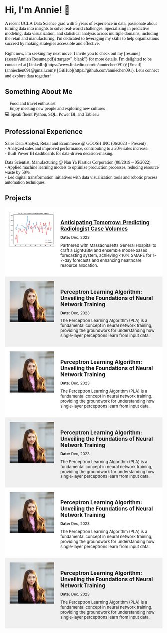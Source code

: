 # Hi, I'm Annie! 👋  
<p style="font-family: Calibri; font-size: 12 px; color: black;">
A recent UCLA Data Science grad with 5 years of experience in data, passionate about turning data into insights to solve real-world challenges. Specializing in predictive modeling, data visualization, and statistical analysis across multiple domains, including the retail and manufacturing. I'm dedicated to leveraging my skills to help organizations succeed by making strategies accessible and effective. <br>
</p>

<span style="font-family: Calibri; color: black;">
Right now, I'm seeking my next move. I invite you to check out my [resume](assets/Annie's Resume.pdf){:target="_blank"} for more details. I'm delighted to be contacted at [LinkedIn](https://www.linkedin.com/in/anniechen091/)/ [Email](anniechen091@gmail.com)/ [GitHub](https://github.com/anniechen091). Let's connect and explore data together!  <br>
</span>

   
  
## Something About Me

<p style="font-family: Calibri; font-size: 12 px; color: black;">
🍰 Food and travel enthusiast <br>
🤝 Enjoy meeting new people and exploring new cultures  <br>
💻 Speak fluent Python, SQL, Power BI, and Tableau 
</p>

  
  
## Professional Experience

<p style="font-family: Calibri; font-size: 12 px; color: black;">
<bold>Sales Data Analyst, Retail and Ecommerce @ GOOSH INC</bold> (06/2023 – Present)  <br>
  - Analyzed sales and improved performance, contributing to a 20% sales increase. <br>
  - Built Power BI dashboards for data-driven decision-making. <br>
</p>
<p style="font-family: Calibri; font-size: 12 px; color: black;">  
<bold>Data Scientist, Manufacturing @ Nan Ya Plastics Corporation</bold>  (08/2019 – 05/2022)  <br>
  - Applied machine learning models to optimize production processes, reducing resource waste by 50%. <br>
  - Led digital transformation initiatives with data visualization tools and robotic process automation techniques.
</p>
  


## Projects


<div style="overflow: hidden; background-color: #ffffff; padding: 15px;">

<div style="float: left; width: 30%; margin-right: 20px; height:auto; max-height:200px; ">
<img src="assets/img/Anticipating Tomorrow cover.png" alt="Anticipating Tomorrow" style="width: 100%; height: auto;">
</div>

<div style="float: left; width: 65%;">
<h3 style="font-size: 17px; margin-bottom: 10px;">
    <a href="assets/Anticipating%20Tomorrow%20Predicting%20Radiologist%20Case%20Volumes.pdf" target="_blank">
        Anticipating Tomorrow: Predicting Radiologist Case Volumes
    </a>
</h3>
<p style="font-size: 12px; margin: 10px 0;"><strong>Date:</strong> Dec, 2023</p>
<p style="font-size: 13px; margin-top: 5px;">Partnered with Massachusetts General Hospital to craft a LightGBM and ensemble model-based forecasting system, achieving <10% SMAPE for 1-7-day forecasts and enhancing healthcare resource allocation.</p>
</div>

<div style="clear: both;"></div>
</div>

<div style="overflow: hidden; background-color: #f0f0f0; padding: 15px;">

<div style="float: left; width: 30%; margin-right: 20px; height:auto; max-height:200px; ">
<img src="assets/img/photo.jpg" alt="Perceptron Learning Algorithm" style="width: 100%; height: auto;">
</div>

<div style="float: left; width: 65%;">
<h3 style="font-size: 17px; margin-bottom: 10px;">Perceptron Learning Algorithm: Unveiling the Foundations of Neural Network Training</h3>
<p style="font-size: 12px; margin: 10px 0;"><strong>Date:</strong> Dec, 2023</p>
<p style="font-size: 13px; margin-top: 5px;">The Perceptron Learning Algorithm (PLA) is a fundamental concept in neural network training, providing the groundwork for understanding how single-layer perceptrons learn from input data.</p>
</div>

<div style="clear: both;"></div>
</div>

<div style="overflow: hidden; background-color: #ffffff; padding: 15px;">

<div style="float: left; width: 30%; margin-right: 20px; height:auto; max-height:200px; ">
<img src="assets/img/photo.jpg" alt="Perceptron Learning Algorithm" style="width: 100%; height: auto;">
</div>

<div style="float: left; width: 65%;">
<h3 style="font-size: 17px; margin-bottom: 10px;">Perceptron Learning Algorithm: Unveiling the Foundations of Neural Network Training</h3>
<p style="font-size: 12px; margin: 10px 0;"><strong>Date:</strong> Dec, 2023</p>
<p style="font-size: 13px; margin-top: 5px;">The Perceptron Learning Algorithm (PLA) is a fundamental concept in neural network training, providing the groundwork for understanding how single-layer perceptrons learn from input data.</p>
</div>

<div style="clear: both;"></div>
</div>

<div style="overflow: hidden; background-color: #f0f0f0; padding: 15px;">

<div style="float: left; width: 30%; margin-right: 20px; height:auto; max-height:200px; ">
<img src="assets/img/photo.jpg" alt="Perceptron Learning Algorithm" style="width: 100%; height: auto;">
</div>

<div style="float: left; width: 65%;">
<h3 style="font-size: 17px; margin-bottom: 10px;">Perceptron Learning Algorithm: Unveiling the Foundations of Neural Network Training</h3>
<p style="font-size: 12px; margin: 10px 0;"><strong>Date:</strong> Dec, 2023</p>
<p style="font-size: 13px; margin-top: 5px;">The Perceptron Learning Algorithm (PLA) is a fundamental concept in neural network training, providing the groundwork for understanding how single-layer perceptrons learn from input data.</p>
</div>

<div style="clear: both;"></div>
</div>

<div style="overflow: hidden; background-color: #ffffff; padding: 15px;">

<div style="float: left; width: 30%; margin-right: 20px; height:auto; max-height:200px; ">
<img src="assets/img/photo.jpg" alt="Perceptron Learning Algorithm" style="width: 100%; height: auto;">
</div>

<div style="float: left; width: 65%;">
<h3 style="font-size: 17px; margin-bottom: 10px;">Perceptron Learning Algorithm: Unveiling the Foundations of Neural Network Training</h3>
<p style="font-size: 12px; margin: 10px 0;"><strong>Date:</strong> Dec, 2023</p>
<p style="font-size: 13px; margin-top: 5px;">The Perceptron Learning Algorithm (PLA) is a fundamental concept in neural network training, providing the groundwork for understanding how single-layer perceptrons learn from input data.</p>
</div>

<div style="clear: both;"></div>
</div>

<div style="overflow: hidden; background-color: #f0f0f0; padding: 15px;">

<div style="float: left; width: 30%; margin-right: 20px; height:auto; max-height:200px; ">
<img src="assets/img/photo.jpg" alt="Perceptron Learning Algorithm" style="width: 100%; height: auto;">
</div>

<div style="float: left; width: 65%;">
<h3 style="font-size: 17px; margin-bottom: 10px;">Perceptron Learning Algorithm: Unveiling the Foundations of Neural Network Training</h3>
<p style="font-size: 12px; margin: 10px 0;"><strong>Date:</strong> Dec, 2023</p>
<p style="font-size: 13px; margin-top: 5px;">The Perceptron Learning Algorithm (PLA) is a fundamental concept in neural network training, providing the groundwork for understanding how single-layer perceptrons learn from input data.</p>
</div>

<div style="clear: both;"></div>
</div>



